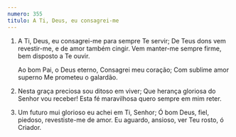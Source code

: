 ```yaml
---
numero: 355
titulo: A Ti, Deus, eu consagrei-me
---
```

1. A Ti, Deus, eu consagrei-me para sempre Te servir;
   De Teus dons vem revestir-me, e de amor também cingir.
   Vem manter-me sempre firme, bem disposto a Te ouvir.

   Ao bom Pai, o Deus eterno,
   Consagrei meu coração;
   Com sublime amor superno
   Me prometeu o galardão.

2. Nesta graça preciosa sou ditoso em viver;
   Que herança gloriosa do Senhor vou receber!
   Esta fé maravilhosa quero sempre em mim reter.

3. Um futuro mui glorioso eu achei em Ti, Senhor;
   Ó bom Deus, fiel, piedoso, revestiste-me de amor.
   Eu aguardo, ansioso, ver Teu rosto, ó Criador.
